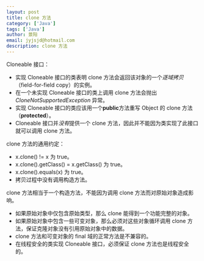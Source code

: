 ```yaml
---
layout: post
title: clone 方法
category: ['Java']
tags: ['Java']
author: 景阳
email: jyjsjd@hotmail.com
description: clone 方法
---
```


Cloneable 接口：
* 实现 Cloneable 接口的类表明 clone 方法会返回该对象的一个*逐域拷贝*（field-for-field copy）的实例。
* 在一个未实现 Cloneable 接口的类上调用 clone 方法会抛出 *CloneNotSupportedException* 异常。
* 实现 Cloneable 接口的类应该用一个**public**方法重写 Object 的 clone 方法（**protected**）。
* Cloneable 接口并*没有*提供一个 clone 方法，因此并不能因为类实现了此接口就可以调用 clone 方法。

clone 方法的通用约定：
* x.clone() != x 为 true。
* x.clone().getClass() = x.getClass() 为 true。
* x.clone().equals(x) 为 true。
* 拷贝过程中没有调用构造方法。

clone 方法相当于一个构造方法，不能因为调用 clone 方法而对原始对象造成影响。
* 如果原始对象中仅包含原始类型，那么 clone 能得到一个功能完整的对象。
* 如果原始对象中包含一些可变对象，那么必须对这些对象循环调用 clone 方法，保证克隆对象没有引用原始对象中的数据。
* clone 方法和可变对象的 final 域的正常方法是不兼容的。
* 在线程安全的类实现 Cloneable 接口，必须保证 clone 方法也是线程安全的。
